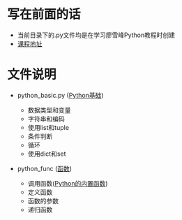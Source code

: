 # 写在前面的话
  - 当前目录下的.py文件均是在学习廖雪峰Python教程时创建
  - [课程地址](https://www.liaoxuefeng.com/wiki/0014316089557264a6b348958f449949df42a6d3a2e542c000/001431608990315a01b575e2ab041168ff0df194698afac000)
  
  
# 文件说明
   - python_basic.py ([Python基础](https://www.liaoxuefeng.com/wiki/0014316089557264a6b348958f449949df42a6d3a2e542c000/001431658427513eef3d9dd9f7c48599116735806328e81000))
        - 数据类型和变量
        - 字符串和编码
        - 使用list和tuple
        - 条件判断
        - 循环
        - 使用dict和set
        
   - python_func ([函数](https://www.liaoxuefeng.com/wiki/0014316089557264a6b348958f449949df42a6d3a2e542c000/00143167832686474803d3d2b7d4d6499cfd093dc47efcd000))
        - 调用函数([Python的内置函数](https://docs.python.org/3/library/functions.html#abs))
        - 定义函数
        - 函数的参数
        - 递归函数
        
        